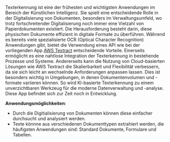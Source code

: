 Texterkennung ist eine der frühesten und wichtigsten Anwendungen im Bereich der Künstlichen Intelligenz. Sie spielt eine entscheidende Rolle in der Digitalisierung von Dokumenten, besonders im Verwaltungsumfeld, wo trotz fortschreitender Digitalisierung noch immer eine Vielzahl von Papierdokumenten existiert. Die Herausforderung besteht darin, diese physischen Dokumente effizient in digitale Formate zu überführen. Während es bereits viele spezialisierte OCR (Optical Character Recognition) Anwendungen gibt, bietet die Verwendung eines API wie bei der vorliegenden App [AWS Textract](https://aws.amazon.com/de/textract/) entscheidende Vorteile. Einerseits ermöglicht es eine nahtlose Integration der Texterkennung in bestehende Prozesse und Systeme. Andererseits kann die Nutzung von Cloud-basierten Lösungen wie AWS Textract die Skalierbarkeit und Flexibilität verbessern, da sie sich leicht an wechselnde Anforderungen anpassen lassen. Dies ist besonders wichtig in Umgebungen, in denen Dokumentenvolumen und -formate variieren können. So wird KI-basierte Texterkennung zu einem unverzichtbaren Werkzeug für die moderne Datenverwaltung und -analyse. Diese App befindet sich zur Zeit noch in Entwicklung.

**Anwendungsmöglichkeiten**:
- Durch die Digitialisierung von Dokumenten können diese einfacher durchsucht und analysiert werden. 
- Texte könnne aus verschiedenen Dokumenttypen extrahiert werden, die häufigsten Anwendungen sind: Standard Dokumente, Formulare und Tabellen.

